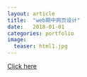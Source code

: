 ```yaml
---
layout: article
title:  "web期中网页设计"
date:   2018-01-01
categories: portfolio
image:
  teaser: html1.jpg
---
```


[Click here](a774032767.github.io\portfolio\qzzt\qzzt.html)
